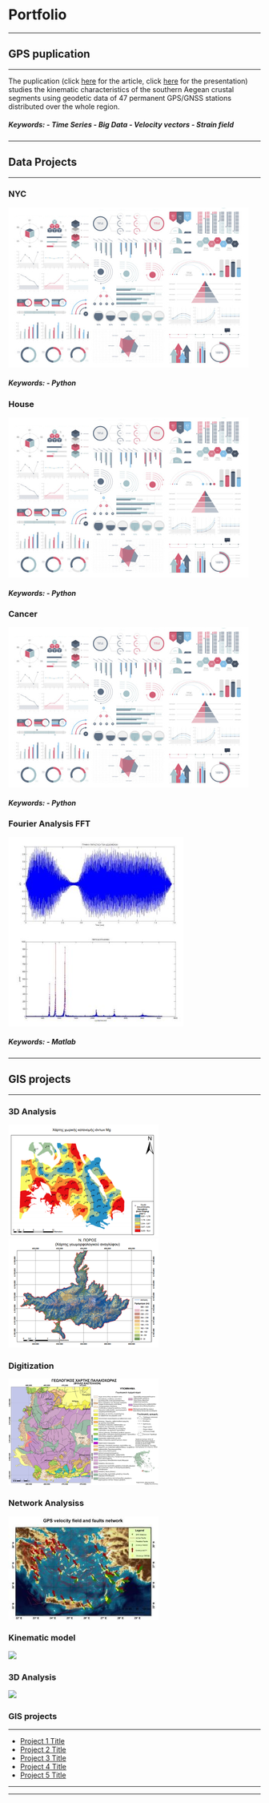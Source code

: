 # Portfolio


---
## GPS puplication
---

The puplication (click [here](http://users.uoa.gr/~atzanis/Abstracts/Contemporary_Kinematics_of_South_Aegean.pdf) for the article, click [here](https://presentations.copernicus.org/EGU2020/EGU2020-7656_presentation.pdf) for the presentation) studies the kinematic characteristics of the southern Aegean crustal segments using geodetic data of 47 permanent GPS/GNSS stations distributed over the whole region.
<h5>Keywords:
- Time Series
- Big Data
- Velocity vectors
- Strain field </h5>

---
## Data Projects
---

### NYC

<img src="images/dummy_thumbnail.jpg?raw=true"/>
<h5>Keywords:
- Python</h5>


### House

<img src="images/dummy_thumbnail.jpg?raw=true"/>
<h5>Keywords:
- Python </h5>


### Cancer

<img src="images/dummy_thumbnail.jpg?raw=true"/>
<h5>Keywords:
- Python </h5>


### Fourier Analysis FFT

<img src="https://github.com/ChDoxa/Portfolio-Chrysa-Doxa/blob/master/images/fft.jpg"/>

<h5>Keywords:
- Matlab </h5>

---
## GIS projects
---

### 3D Analysis
<img src="https://github.com/ChDoxa/Portfolio-Chrysa-Doxa/blob/master/images/pf_3Danalysis2.png?raw=true"/>
<img src="https://github.com/ChDoxa/Portfolio-Chrysa-Doxa/blob/master/images/pf_3Danalysis(TIN)2.png?raw=true"/>


### Digitization
<img src="https://github.com/ChDoxa/Portfolio-Chrysa-Doxa/blob/master/images/pf_digitization2.png?raw=true"/>


### Network Analysiss
 <img src="https://github.com/ChDoxa/Portfolio-Chrysa-Doxa/blob/master/images/pf_NetworkAnalysis2.jpg?raw=true"/>



### Kinematic model
 <img src="?raw=true"/>

### 3D Analysis
 <img src="?raw=true"/>



### GIS projects
---
- [Project 1 Title](http://example.com/)
- [Project 2 Title](http://example.com/)
- [Project 3 Title](http://example.com/)
- [Project 4 Title](http://example.com/)
- [Project 5 Title](http://example.com/)

---




---

